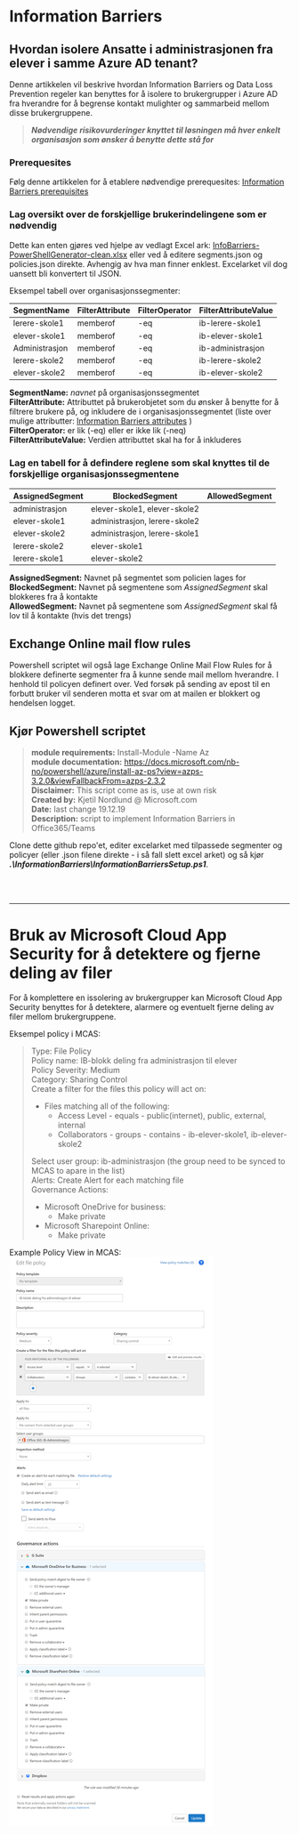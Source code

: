 # Information Barriers

## Hvordan isolere Ansatte i administrasjonen fra elever i samme Azure AD tenant?

Denne artikkelen vil beskrive hvordan Information Barriers og Data Loss Prevention regeler kan benyttes for å isolere to brukergrupper i Azure AD fra hverandre for å begrense kontakt mulighter og sammarbeid mellom disse brukergruppene.

> ***Nødvendige risikovurderinger knyttet til løsningen må hver enkelt organisasjon som ønsker å benytte dette stå for***

### Prerequesites

Følg denne artikkelen for å etablere nødvendige prerequesites: [Information Barriers prerequisites](https://docs.microsoft.com/nb-no/microsoft-365/compliance/information-barriers-policies#prerequisites)

### Lag oversikt over de forskjellige brukerindelingene som er nødvendig
Dette kan enten gjøres ved hjelpe av vedlagt Excel ark: [InfoBarriers-PowerShellGenerator-clean.xlsx](https://github.com/northgrove/Powershell-script/blob/master/InformationBarriers/InfoBarriers-PowerShellGenerator-clean.xlsx)
eller ved å editere segments.json og policies.json direkte. Avhengig av hva man finner enklest. Excelarket vil dog uansett bli konvertert til JSON.  

Eksempel tabell over organisasjonssegmenter:

|SegmentName | FilterAttribute | FilterOperator | FilterAttributeValue |
|------------|-----------------|----------------|----------------------|
|lerere-skole1| memberof|-eq| ib-lerere-skole1 |
|elever-skole1|	memberof|-eq|ib-elever-skole1| 
|Administrasjon| memberof|-eq|ib-administrasjon|
|lerere-skole2|	memberof|-eq|ib-lerere-skole2|
|elever-skole2|	memberof|-eq|ib-elever-skole2|

**SegmentName:** *navnet* på organisasjonssegmentet  
**FilterAttribute:** Attributtet på brukerobjetet som du ønsker å benytte for å filtrere brukere på, og inkludere de i organisasjonssegmentet (liste over mulige attributter: [Information Barriers attributes](https://docs.microsoft.com/en-us/microsoft-365/compliance/information-barriers-attributes#reference) )  
**FilterOperator:** er lik (-eq) eller er ikke lik (-neq)  
**FilterAttributeValue:** Verdien attributtet skal ha for å inkluderes  
  
### Lag en tabell for å defindere reglene som skal knyttes til de forskjellige organisasjonssegmentene
| AssignedSegment | BlockedSegment | AllowedSegment |
|-----------------|----------------|----------------|
| administrasjon | elever-skole1, elever-skole2||
|elever-skole1|administrasjon, lerere-skole2||
|elever-skole2|administrasjon, lerere-skole1||
|lerere-skole2|elever-skole1||
|lerere-skole1|elever-skole2||

**AssignedSegment:** Navnet på segmentet som policien lages for 
**BlockedSegment:** Navnet på segmentene som *AssignedSegment* skal blokkeres fra å kontakte  
**AllowedSegment:** Navnet på segmentene som *AssignedSegment* skal få lov til å kontakte (hvis det trengs)

## Exchange Online mail flow rules
Powershell scriptet wil også lage Exchange Online Mail Flow Rules for å blokkere definerte segmenter fra å kunne sende mail mellom hverandre. I henhold til policyen definert over.
Ved forsøk på sending av epost til en forbutt bruker vil senderen motta et svar om at mailen er blokkert og hendelsen logget.


## Kjør Powershell scriptet

> **module requirements:** Install-Module -Name Az  
> **module documentation:** https://docs.microsoft.com/nb-no/powershell/azure/install-az-ps?view=azps-3.2.0&viewFallbackFrom=azps-2.3.2  
> **Disclaimer:** This script come as is, use at own risk  
> **Created by:** Kjetil Nordlund @ Microsoft.com  
> **Date:** last change 19.12.19    
> **Description:** script to implement Information Barriers in Office365/Teams  
  
Clone dette github repo'et, editer excelarket med tilpassede segmenter og policyer (eller .json filene direkte - i så fall slett excel arket) og så kjør ***.\InformationBarriers\InformationBarriersSetup.ps1***.

<br /><br />
  
*****
# Bruk av Microsoft Cloud App Security for å detektere og fjerne deling av filer
For å komplettere en issolering av brukergrupper kan Microsoft Cloud App Security benyttes for å detektere, alarmere og eventuelt fjerne deling av filer mellom brukergruppene. 


Eksempel policy i MCAS:  

> Type: File Policy  
> Policy name: IB-blokk deling fra administrasjon til elever  
> Policy Severity: Medium  
> Category: Sharing Control  
> Create a filter for the files this policy will act on: 
> + Files matching all of the following:
>   - Access Level - equals - public(internet), public, external, internal  
>   - Collaborators - groups - contains - ib-elever-skole1, ib-elever-skole2  
>
> Select user group: ib-administrasjon  (the group need to be synced to MCAS to apare in the list)  
> Alerts: Create Alert for each matching file  
> Governance Actions:
> + Microsoft OneDrive for business:
>   - Make private
> + Microsoft Sharepoint Online:
>   - Make private  


Example Policy View in MCAS:  
![MCAS Policy](https://github.com/northgrove/Powershell-script/blob/master/InformationBarriers/img/MCAS-policy.png)





